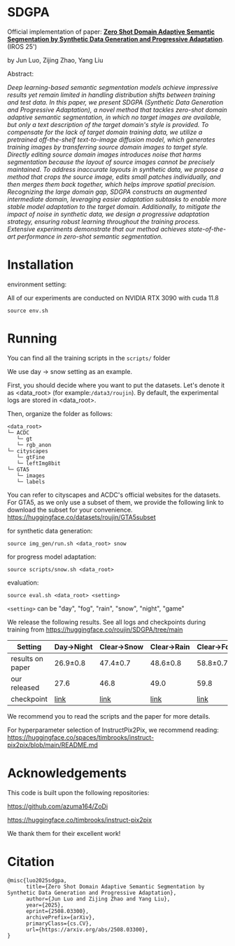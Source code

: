 # SDGPA

Official implementation of paper: [**Zero Shot Domain Adaptive Semantic Segmentation by Synthetic Data Generation and Progressive Adaptation**](https://arxiv.org/abs/2508.03300).(IROS 25')

by Jun Luo, Zijing Zhao, Yang Liu

Abstract: 

*Deep learning-based semantic segmentation models achieve impressive results yet remain limited in handling distribution shifts between training and test data. In this paper, we present SDGPA (Synthetic Data Generation and Progressive Adaptation), a novel method that tackles zero-shot domain adaptive semantic segmentation, in which no target images are available, but only a text description of the target domain's style is provided. To compensate for the lack of target domain training data, we utilize a pretrained off-the-shelf text-to-image diffusion model, which generates training images by transferring source domain images to target style. Directly editing source domain images introduces noise that harms segmentation because the layout of source images cannot be precisely maintained. To address inaccurate layouts in synthetic data, we propose a method that crops the source image, edits small patches individually, and then merges them back together, which helps improve spatial precision. Recognizing the large domain gap, SDGPA constructs an augmented intermediate domain, leveraging easier adaptation subtasks to enable more stable model adaptation to the target domain. Additionally, to mitigate the impact of noise in synthetic data, we design a progressive adaptation strategy, ensuring robust learning throughout the training process. Extensive experiments demonstrate that our method achieves state-of-the-art performance in zero-shot semantic segmentation.*

# Installation

environment setting:

All of our experiments are conducted on NVIDIA RTX 3090 with cuda 11.8
```
source env.sh
```
# Running

You can find all the training scripts in the `scripts/` folder

We use day $\to$ snow setting as an example.

First, you should decide where you want to put the datasets. Let's denote it as <data_root> (for example:`/data3/roujin`). By default, the experimental logs are stored in <data_root>.

Then, organize the folder as follows:
```
<data_root>
└─ ACDC
   └─ gt
   └─ rgb_anon
└─ cityscapes
   └─ gtFine
   └─ leftImg8bit
└─ GTA5
   └─ images
   └─ labels
```

You can refer to cityscapes and ACDC's official websites for the datasets. For GTA5, as we only use a subset of them, we provide the following link to download the subset for your convenience. https://huggingface.co/datasets/roujin/GTA5subset

for synthetic data generation:
```
source img_gen/run.sh <data_root> snow
```

for progress model adaptation:
```
source scripts/snow.sh <data_root>
```

evaluation:
```
source eval.sh <data_root> <setting>
```
`<setting>` can be "day", "fog", "rain", "snow", "night", "game"

We release the following results. See all logs and checkpoints during training from https://huggingface.co/roujin/SDGPA/tree/main


| Setting          | Day→Night                                                                               | Clear→Snow                                                                             | Clear→Rain                                                                             | Clear→Fog                                                                             | Real→Game                                                                              |
| ---------------- | --------------------------------------------------------------------------------------- | -------------------------------------------------------------------------------------- | -------------------------------------------------------------------------------------- | ------------------------------------------------------------------------------------- | -------------------------------------------------------------------------------------- |
| results on paper | 26.9±0.8                                                                                | 47.4±0.7                                                                               | 48.6±0.8                                                                               | 58.8±0.7                                                                              | 43.4±0.4                                                                               |
| our released     | 27.6                                                                                    | 46.8                                                                                   | 49.0                                                                                   | 59.8                                                                                  | 43.1                                                                                   |
| checkpoint       | [link](https://huggingface.co/roujin/SDGPA/blob/main/night2/weights/weights_65.pth.tar) | [link](https://huggingface.co/roujin/SDGPA/blob/main/snow2/weights/weights_65.pth.tar) | [link](https://huggingface.co/roujin/SDGPA/blob/main/rain2/weights/weights_65.pth.tar) | [link](https://huggingface.co/roujin/SDGPA/blob/main/fog2/weights/weights_65.pth.tar) | [link](https://huggingface.co/roujin/SDGPA/blob/main/game2/weights/weights_65.pth.tar) |


We recommend you to read the scripts and the paper for more details.

For hyperparameter selection of InstructPix2Pix, we recommend reading:
https://huggingface.co/spaces/timbrooks/instruct-pix2pix/blob/main/README.md


# Acknowledgements

This code is built upon the following repositories:

https://github.com/azuma164/ZoDi

https://huggingface.co/timbrooks/instruct-pix2pix

We thank them for their excellent work!

# Citation

```
@misc{luo2025sdgpa,
      title={Zero Shot Domain Adaptive Semantic Segmentation by Synthetic Data Generation and Progressive Adaptation}, 
      author={Jun Luo and Zijing Zhao and Yang Liu},
      year={2025},
      eprint={2508.03300},
      archivePrefix={arXiv},
      primaryClass={cs.CV},
      url={https://arxiv.org/abs/2508.03300}, 
}
```